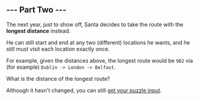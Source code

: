 ## --- Part Two ---

The next year, just to show off, Santa decides to take the route with the
**longest distance** instead.

He can still start and end at any two (different) locations he wants, and he
still must visit each location exactly once.

For example, given the distances above, the longest route would be `982` via
(for example) `Dublin -> London -> Belfast`.

What is the distance of the longest route?

Although it hasn't changed, you can still
[get your puzzle input](../part1/input.txt).
